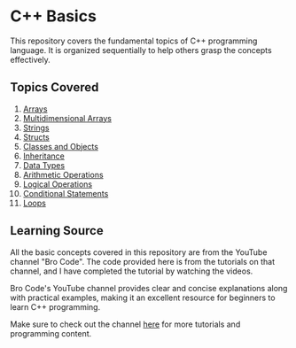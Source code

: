 # C++ Basics

This repository covers the fundamental topics of C++ programming language.
It is organized sequentially to help others grasp the concepts effectively.

## Topics Covered

1. [Arrays](#arrays)
2. [Multidimensional Arrays](#multidimensional-arrays)
3. [Strings](#strings)
4. [Structs](#structs)
5. [Classes and Objects](#classes-and-objects)
6. [Inheritance](#inheritance)
7. [Data Types](#data-types)
8. [Arithmetic Operations](#arithmetic-operations)
9. [Logical Operations](#logical-operations)
10. [Conditional Statements](#conditional-statements)
11. [Loops](#loops)

## Learning Source

All the basic concepts covered in this repository are from the YouTube channel "Bro Code".
The code provided here is from the tutorials on that channel, and I have completed the
tutorial by watching the videos.

Bro Code's YouTube channel provides clear and concise explanations along with practical examples,
making it an excellent resource for beginners to learn C++ programming.

Make sure to check out the channel [here](https://www.youtube.com/channel/UC4SVo0Ue36XCfOyb5Lh1viQ)
for more tutorials and programming content.

